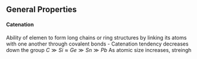 ## General Properties

#### Catenation
Ability of elemen to form long chains or ring structures by linking its atoms with one another through covalent bonds 
	- Catenation tendency decreases down the group 
		$C\gg Si \approx Ge \gg Sn\gg Pb$ 
		As atomic size increases, streingh

